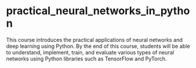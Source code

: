 # practical_neural_networks_in_python
This course introduces the practical applications of neural networks and deep learning using Python. By the end of this course, students will be able to understand, implement, train, and evaluate various types of neural networks using Python libraries such as TensorFlow and PyTorch.
